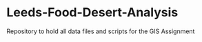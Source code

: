 # Leeds-Food-Desert-Analysis

Repository to hold all data files and scripts for the GIS Assignment 
